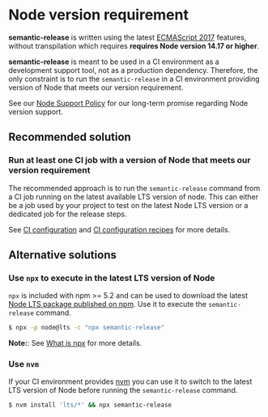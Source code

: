 # Node version requirement

**semantic-release** is written using the latest [ECMAScript 2017](https://www.ecma-international.org/publications/standards/Ecma-262.htm) features, without transpilation which requires **requires Node version 14.17 or higher**.

**semantic-release** is meant to be used in a CI environment as a development support tool, not as a production dependency.
Therefore, the only constraint is to run the `semantic-release` in a CI environment providing version of Node that meets our version requirement.

See our [Node Support Policy](node-support-policy.md) for our long-term promise regarding Node version support.

## Recommended solution

### Run at least one CI job with a version of Node that meets our version requirement

The recommended approach is to run the `semantic-release` command from a CI job running on the latest available LTS version of node.
This can either be a job used by your project to test on the latest Node LTS version or a dedicated job for the release steps.

See [CI configuration](../usage/ci-configuration.md) and [CI configuration recipes](../recipes/README.md#ci-configurations) for more details.

## Alternative solutions

### Use `npx` to execute in the latest LTS version of Node

`npx` is included with npm >= 5.2 and can be used to download the latest [Node LTS package published on npm](https://www.npmjs.com/package/node).
Use it to execute the `semantic-release` command.

```bash
$ npx -p node@lts -c "npx semantic-release"
```

**Note:**: See [What is npx](./FAQ.md#what-is-npx) for more details.

### Use `nvm`

If your CI environment provides [nvm](https://github.com/creationix/nvm) you can use it to switch to the latest LTS version of Node before running the `semantic-release` command.

```bash
$ nvm install 'lts/*' && npx semantic-release
```
